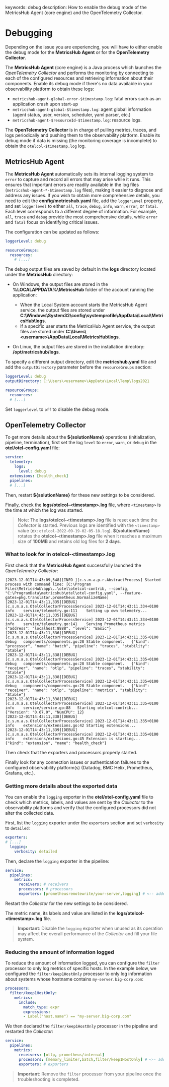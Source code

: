 keywords: debug
description: How to enable the debug mode of the MetricsHub Agent (core engine) and the OpenTelemetry Collector.

# Debugging

<!-- MACRO{toc|fromDepth=1|toDepth=2|id=toc} -->

Depending on the issue you are experiencing, you will have to either enable the debug mode for the **MetricsHub Agent** or for the **OpenTelemetry Collector**.

The **MetricsHub Agent** (core engine) is a Java process which launches the _OpenTelemetry Collector_ and performs the monitoring by connecting to each of the configured resources and retrieving information about their components. Enable its debug mode if there's no data available in your observability platform to obtain these logs:

* `metricshub-agent-global-error-$timestamp.log`: fatal errors such as an application crash upon start-up
* `metricshub-agent-global-$timestamp.log`: agent global information (agent status, user, version, scheduler, yaml parser, etc.)
* `metricshub-agent-$resourceId-$timestamp.log`: resource logs.

The **OpenTelemetry Collector** is in charge of pulling metrics, traces, and logs periodically and pushing them to the observability platform. Enable its debug mode if data is missing (the monitoring coverage is incomplete) to obtain the `otelcol-$timestamp.log` log.

## MetricsHub Agent

The **MetricsHub Agent** automatically sets its internal logging system to `error` to capture and record all errors that may arise while it runs. This ensures that important errors are readily available in the log files (`metricshub-agent-*-$timestamp.log` files), making it easier to diagnose and address any issues. If you wish to obtain more comprehensive details, you need to edit the **config/metricshub.yaml** file, add the `loggerLevel` property, and set `loggerlevel` to either `all`, `trace`, `debug`, `info`, `warn`, `error`, or `fatal`. Each level corresponds to a different degree of information. For example, `all`, `trace` and `debug` provide the most comprehensive details, while `error` and `fatal` focus on identifying critical issues.

The configuration can be updated as follows:

```yaml
loggerLevel: debug

resourceGroups:
  resources:
    # [...]
```

The debug output files are saved by default in the **logs** directory located under the **MetricsHub** directory:

* On Windows, the output files are stored in the **%LOCALAPPDATA%\MetricsHub** folder of the account running the application:
  * When the Local System account starts the MetricsHub Agent service, the output files are stored under **C:\Windows\System32\config\systemprofile\AppData\Local\MetricsHub\logs**.
  * If a specific user starts the MetricsHub Agent service, the output files are stored under **C:\Users\\<username\>\AppData\Local\MetricsHub\logs**.

* On Linux, the output files are stored in the installation directory: **/opt/metricshub/logs**.

To specify a different output directory, edit the **metricshub.yaml** file and add the `outputDirectory` parameter before the `resourceGroups` section:

```yaml
loggerLevel: debug
outputDirectory: C:\Users\<username>\AppData\Local\Temp\logs2021

resourceGroups:
  resources:
  # [...]
```

Set `loggerlevel` to `off` to disable the debug mode.

## OpenTelemetry Collector

To get more details about the **${solutionName}** operations (initialization, pipeline, termination), first set the log `level` to `error`, `warn`, or `debug` in the **otel/otel-config.yaml** file:

```yaml
service:
  telemetry:
    logs:
      level: debug
  extensions: [health_check]
  pipelines:
  # [...]
```

Then, restart **${solutionName}** for these new settings to be considered.

Finally, check the **logs/otelcol-\<timestamp\>.log** file, where `<timestamp>` is the time at which the log was started.

> Note: The **logs/otelcol-\<timestamp\>.log** file is reset each time the *Collector* is started. Previous logs are identified with the `<timestamp>` value (ex: `otelcol-2022-09-19-02-05-18.log`). **${solutionName}** rotates the **otelcol-\<timestamp\>.log** file when it reaches a maximum size of **100MB** and retains old log files for **2 days**.

### What to look for in otelcol-\<timestamp\>.log

First check that the **MetricsHub Agent** successfully launched the _OpenTelemetry Collector_:

```log
[2023-12-01T14:43:09,548][INFO ][c.s.m.a.p.r.AbstractProcess] Started process with command line: [C:\Program Files\MetricsHub\app\..\otel\otelcol-contrib, --config, "C:\ProgramData\metricshub\otel\otel-config.yaml", --feature-gates=pkg.translator.prometheus.NormalizeName]
[2023-12-01T14:43:11,335][DEBUG][c.s.m.a.s.OtelCollectorProcessService] 2023-12-01T14:43:11.334+0100	info	service/telemetry.go:111	Setting up own telemetry...
[2023-12-01T14:43:11,335][DEBUG][c.s.m.a.s.OtelCollectorProcessService] 2023-12-01T14:43:11.334+0100	info	service/telemetry.go:141	Serving Prometheus metrics	{"address": "localhost:8888", "level": "Basic"}
[2023-12-01T14:43:11,336][DEBUG][c.s.m.a.s.OtelCollectorProcessService] 2023-12-01T14:43:11.335+0100	debug	components/components.go:28	Stable component.	{"kind": "processor", "name": "batch", "pipeline": "traces", "stability": "Stable"}
[2023-12-01T14:43:11,338][DEBUG][c.s.m.a.s.OtelCollectorProcessService] 2023-12-01T14:43:11.335+0100	debug	components/components.go:28	Stable component.	{"kind": "receiver", "name": "otlp", "pipeline": "traces", "stability": "Stable"}
[2023-12-01T14:43:11,338][DEBUG][c.s.m.a.s.OtelCollectorProcessService] 2023-12-01T14:43:11.335+0100	debug	components/components.go:28	Stable component.	{"kind": "receiver", "name": "otlp", "pipeline": "metrics", "stability": "Stable"}
[2023-12-01T14:43:11,338][DEBUG][c.s.m.a.s.OtelCollectorProcessService] 2023-12-01T14:43:11.335+0100	info	service/service.go:88	Starting otelcol-contrib...	{"Version": "0.67.0", "NumCPU": 12}
[2023-12-01T14:43:11,338][DEBUG][c.s.m.a.s.OtelCollectorProcessService] 2023-12-01T14:43:11.335+0100	info	extensions/extensions.go:42	Starting extensions...
[2023-12-01T14:43:11,339][DEBUG][c.s.m.a.s.OtelCollectorProcessService] 2023-12-01T14:43:11.335+0100	info	extensions/extensions.go:45	Extension is starting...	{"kind": "extension", "name": "health_check"}
```

Then check that the exporters and processors properly started. 

Finally look for any connection issues or authentication failures to the configured observability platform(s) (Datadog, BMC Helix, Prometheus, Grafana, etc.).

### Getting more details about the exported data

You can enable the `logging` exporter in the **otel/otel-config.yaml** file to check which metrics, labels, and values are sent by the _Collector_ to the observability platforms and verify that the configured processors did not alter the collected data.

First, list the `logging` exporter under the `exporters` section and set `verbosity` to `detailed`:

```yaml
exporters:
# [...]
  logging:
    verbosity: detailed
```

Then, declare the `logging` exporter in the pipeline:

```yaml
service:
  pipelines:
    metrics:
      receivers: # receivers
      processors: # processors
      exporters: [prometheusremotewrite/your-server,logging] # <-- added logging
```

Restart the _Collector_ for the new settings to be considered.

The metric name, its labels and value are listed in the **logs/otelcol-\<timestamp\>.log** file.

> **Important**: Disable the `logging` exporter when unused as its operation may affect the overall performance of the _Collector_ and fill your file system.

### Reducing the amount of information logged

To reduce the amount of information logged, you can configure the `filter` processor to only log metrics of specific hosts. In the example below, we configured the `filter/keep1HostOnly` processor to only log information about systems whose hostname contains `my-server.big-corp.com`:

```yaml
processors:
  filter/keep1HostOnly:
    metrics:
      include:
        match_type: expr
        expressions:
        - Label("host.name") == "my-server.big-corp.com"
```

We then declared the `filter/keep1HostOnly` processor in the pipeline and restarted the _Collector_:

```yaml
service:
  pipelines:
    metrics:
      receivers: [otlp, prometheus/internal]
      processors: [memory_limiter,batch,filter/keep1HostOnly] # <-- added filter
      exporters: # exporters
```

> **Important**: Remove the `filter` processor from your pipeline once the troubleshooting is completed.
